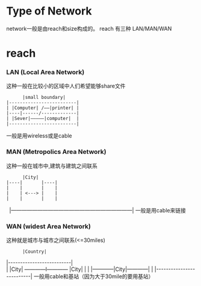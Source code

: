 # Type of Network

network一般是由reach和size构成的。
reach 有三种 LAN/MAN/WAN


# reach

### LAN (Local Area Network)
这种一般在比较小的区域中人们希望能够share文件

          |small boundary|
    |-------------------------|
    | |Computer| /——|printer| |
    |----|------/-------------|
    | |Sever|—————|computer|  |
    |-------------------------|
一般是用wireless或是cable

### MAN (Metropolics Area Network)
这种一般在城市中,建筑与建筑之间联系

          |City|
    |----|       |----|
    |    |       |    |
    |    | <---> |    |
    |    |       |    |
   |———————————————————————|
一般是用cable来链接

### WAN (widest Area Network)
这种就是城市与城市之间联系(<=30miles)

          |Country|
 |--------------------------|       
 |  |City| ————l———— |City| |
 |     |————|City|————|     |
 |--------------------------|
 一般用cable和基站（因为大于30mile的要用基站）
    
    
    

